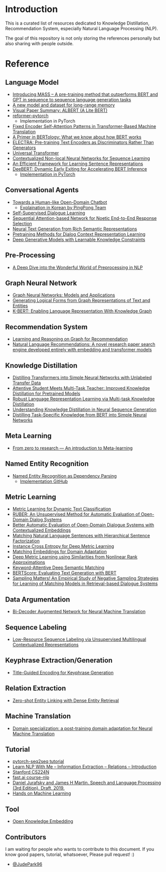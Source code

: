 # Introduction
This is a curated list of resources dedicated to Knowledge Distillation, Recommendation System, especially Natural Language Processing (NLP).

The goal of this repository is not only storing the references personally but also sharing with people outside.

# Reference

## Language Model
- [Introducing MASS – A pre-training method that outperforms BERT and GPT in sequence to sequence language generation tasks](https://www.microsoft.com/en-us/research/blog/introducing-mass-a-pre-training-method-that-outperforms-bert-and-gpt-in-sequence-to-sequence-language-generation-tasks/)
- [A new model and dataset for long-range memory](https://deepmind.com/blog/article/A_new_model_and_dataset_for_long-range_memory?fbclid=IwAR2XGjVqZgx90_S1y6e7CWR4BmAbsSspdn6Rks7BuN2Xuy3qnOpdf211bnc)
- [Visual Paper Summary: ALBERT (A Lite BERT)](https://amitness.com/2020/02/albert-visual-summary/)
- [reformer-pytorch](https://github.com/lucidrains/reformer-pytorch)
  - Implementation in PyTorch
- [Fixed Encoder Self-Attention Patterns in Transformer-Based Machine Translation](https://arxiv.org/abs/2002.10260?fbclid=IwAR3pr2SUEBe3L4eRZE8dR1X9lPpNcRc2aZUnEQZ5Y8B4sARgpqBeO76shc0)
- [A Primer in BERTology: What we know about how BERT works](https://arxiv.org/pdf/2002.12327.pdf)
- [ELECTRA: Pre-training Text Encoders as Discriminators Rather Than Generators](https://github.com/google-research/electra)
- [Universal Transformer](https://arxiv.org/pdf/1807.03819.pdf)
- [Contextualized Non-local Neural Networks for Sequence Learning](https://arxiv.org/abs/1811.08600)
- [An Efficient Framework for Learning Sentence Representations](https://arxiv.org/abs/1803.02893)
- [DeeBERT: Dynamic Early Exiting for Accelerating BERT Inference](https://arxiv.org/pdf/2004.12993.pdf)
  - [Implementation in PyTorch](https://github.com/castorini/DeeBERT)


## Conversational Agents
- [Towards a Human-like Open-Domain Chatbot](https://arxiv.org/abs/2001.09977?fbclid=IwAR1-8Qi3MNs8I8Q3yLIajkTHEJJjMWdAWRLIRC7A464mxSMJoEJDHxpGs9s)
  -  [Explaination in Korean by PingPong Team](https://blog.pingpong.us/meena-presentation/?fbclid=IwAR3epnb8NOQQcUQfXaJZLfGF-fhSsXV_FuVCD0yU78KOlb93Fi7KdMM51Kg)
- [Self-Supervised Dialogue Learning](https://arxiv.org/pdf/1907.00448.pdf)
- [Sequential Attention-based Network for Noetic End-to-End Response Selection](https://arxiv.org/abs/1901.02609)
- [Neural Text Generation from Rich Semantic Representations](https://arxiv.org/abs/1904.11564)
- [Pretraining Methods for Dialog Context Representation Learning](https://arxiv.org/pdf/1906.00414.pdf)
- [Deep Generative Models with Learnable Knowledge Constraints](http://papers.nips.cc/paper/8250-deep-generative-models-with-learnable-knowledge-constraints)

## Pre-Processing
- [A Deep Dive into the Wonderful World of Preprocessing in NLP](https://mlexplained.com/2019/11/06/a-deep-dive-into-the-wonderful-world-of-preprocessing-in-nlp/)

## Graph Neural Network
- [Graph Neural Networks: Models and Applications](http://cse.msu.edu/~mayao4/tutorials/aaai2020/?fbclid=IwAR285UMlV8mq1PWsIyYp233m-KHTueKzJorK2uyjQeh2yIli9zw9MxLhbjs)
- [Generating Logical Forms from Graph Representations of Text and Entities](https://arxiv.org/pdf/1905.08407.pdf)
- [K-BERT: Enabling Language Representation With Knowledge Graph](https://www.aaai.org/Papers/AAAI/2020GB/AAAI-LiuW.5594.pdf?fbclid=IwAR1U02U0REq-up-9upNT-ujKgX6uEidMnynqOOLUXswK7AcOYJPd59xF6WQ)

## Recommendation System
- [Learning and Reasoning on Graph for Recommendation](https://next-nus.github.io/)
- [Natural Language Recommendations: A novel research paper search engine developed entirely with embedding and transformer models](https://github.com/Santosh-Gupta/NaturalLanguageRecommendations)

## Knowledge Distillation
- [Distilling Transformers into Simple Neural Networks with Unlabeled Transfer Data](https://arxiv.org/abs/1910.01769)
- [Attentive Student Meets Multi-Task Teacher: Improved Knowledge Distillation for Pretrained Models](https://arxiv.org/pdf/1911.03588.pdf)
- [Robust Language Representation Learning via Multi-task Knowledge Distillation](https://www.microsoft.com/en-us/research/blog/robust-language-representation-learning-via-multi-task-knowledge-distillation/)
- [Understanding Knowledge Distillation in Neural Sequence Generation](https://www.microsoft.com/en-us/research/video/understanding-knowledge-distillation-in-neural-sequence-generation/)
- [Distilling Task-Specific Knowledge from BERT into Simple Neural Networks](https://arxiv.org/abs/1903.12136)

## Meta Learning
- [From zero to research — An introduction to Meta-learning](https://medium.com/huggingface/from-zero-to-research-an-introduction-to-meta-learning-8e16e677f78a)

## Named Entity Recognition
- [Named Entity Recognition as Dependency Parsing](https://arxiv.org/pdf/2005.07150.pdf)
  - [Implementation GitHub](https://github.com/amir-zeldes/biaffine-ner)

## Metric Learning
- [Metric Learning for Dynamic Text Classification](https://www.aclweb.org/anthology/D19-6116/)
- [RUBER: An Unsupervised Method for Automatic Evaluation of Open-Domain Dialog Systems](https://arxiv.org/abs/1701.03079)
- [Better Automatic Evaluation of Open-Domain Dialogue Systems with Contextualized Embeddings](https://arxiv.org/abs/1904.10635)
- [Matching Natural Language Sentences with Hierarchical Sentence Factorization](https://arxiv.org/abs/1803.00179)
- [Instance Cross Entropy for Deep Metric Learning](https://arxiv.org/abs/1911.09976)
- [Matching Embeddings for Domain Adaptation](https://arxiv.org/abs/1909.11651)
- [Deep Metric Learning using Similarities from Nonlinear Rank Approximations](https://arxiv.org/abs/1909.09427)
- [Keyword-Attentive Deep Semantic Matching](https://arxiv.org/abs/2003.11516)
- [BERTScore: Evaluating Text Generation with BERT](https://arxiv.org/abs/1904.09675)
- [Sampling Matters! An Empirical Study of Negative Sampling Strategies
for Learning of Matching Models in Retrieval-based Dialogue Systems](https://www.aclweb.org/anthology/D19-1128.pdf?fbclid=IwAR3cnvcmRmf2Cwa5lXWx5aZLySGTinZla49sBgJZOJuKM9ifRTOh3yQVNWY)

## Data Argumentation
- [Bi-Decoder Augmented Network for Neural Machine Translation](https://arxiv.org/pdf/2001.04586.pdf)

## Sequence Labeling
- [Low-Resource Sequence Labeling via Unsupervised Multilingual Contextualized Representations](https://arxiv.org/abs/1910.10893)

## Keyphrase Extraction/Generation
- [Title-Guided Encoding for Keyphrase Generation](https://arxiv.org/pdf/1808.08575.pdf)

## Relation Extraction
- [Zero-shot Entity Linking with Dense Entity Retrieval](https://arxiv.org/pdf/1911.03814.pdf?fbclid=IwAR3z8-1qEsoJ6h8k3R6Q5SnSN80AlHrenUmEOYAsDfqFwqels0BZc9qmNME)

## Machine Translation
- [Domain specialization: a post-training domain adaptation for Neural Machine Translation](https://arxiv.org/pdf/1612.06141.pdf)

## Tutorial
- [pytorch-seq2seq tutorial](https://github.com/bentrevett/pytorch-seq2seq)
- [Learn NLP With Me – Information Extraction – Relations – Introduction](https://ryanong.co.uk/2020/02/21/day-52-learn-nlp-with-me-information-extraction-relations-introduction/)
- [Stanford CS224N](http://web.stanford.edu/class/cs224n/)
- [fast.ai course-nlp](https://github.com/fastai/course-nlp)
- [Daniel Jurafsky and James H Martin. Speech and Language Processing (3rd Edition). Draft, 2019.](https://web.stanford.edu/~jurafsky/slp3/)
- [Hands on Machine Learning](https://github.com/ageron/handson-ml2?fbclid=IwAR1wilnC9h2P9yFNwvgrnpLE4i7xsYJ0o0APGVji5zDb2AGobajua434qHg)

## Tool
- [Open Knowledge Embedding](https://github.com/thunlp/OpenKE)

## Contributors
I am waiting for people who wants to contribute to this document. If you know good papers, tutorial, whatsoever, Please pull request! :) 

- [@JudePark96](https://github.com/JudePark96/)
